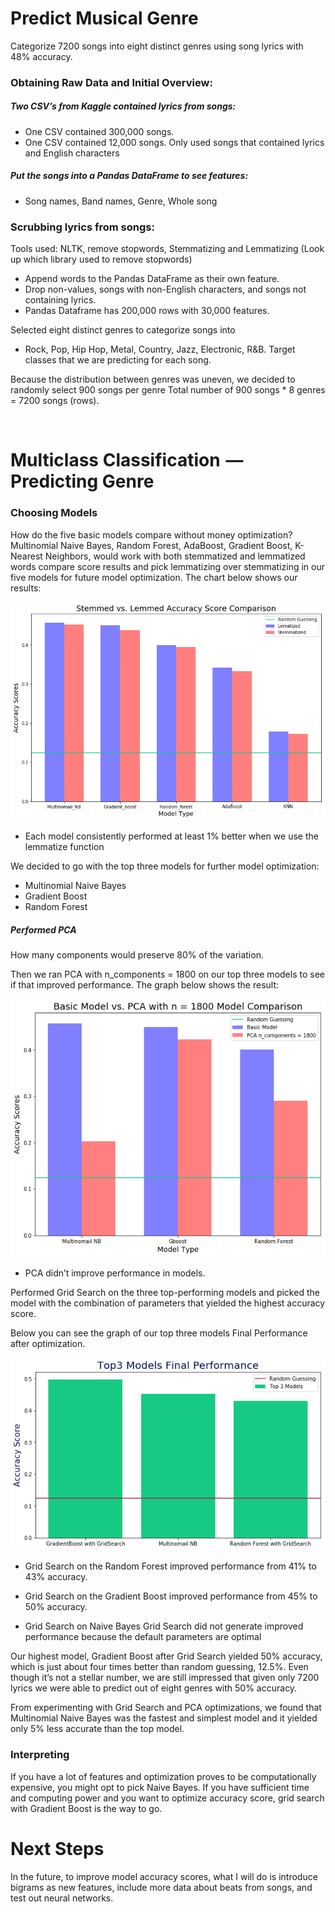 # Predict Musical Genre
Categorize 7200 songs into eight distinct genres using song lyrics with 48% accuracy. 

### Obtaining Raw Data and Initial Overview:
##### Two CSV’s from Kaggle contained lyrics from songs:
- One CSV contained 300,000 songs.
- One CSV contained 12,000 songs.
Only used songs that contained lyrics and English characters

##### Put the songs into a Pandas DataFrame to see features: 
- Song names, Band names, Genre, Whole song

### Scrubbing lyrics from songs:
Tools used: NLTK, remove stopwords, Stemmatizing and Lemmatizing
(Look up which library used to remove stopwords)

- Append words to the Pandas DataFrame as their own feature. 
- Drop non-values, songs with non-English characters, and songs not containing lyrics.
- Pandas Dataframe has 200,000 rows with 30,000 features.
[]()

Selected eight distinct genres to categorize songs into
- Rock, Pop, Hip Hop, Metal, Country, Jazz, Electronic, R&B. 
Target classes that we are predicting for each song.

Because the distribution between genres was uneven, we decided to randomly select 900 songs per genre 
Total number of 900 songs * 8 genres = 7200 songs (rows).

![]()

# Multiclass Classification  —  Predicting Genre

### Choosing Models

How do the five basic models compare without money optimization?
Multinomial Naive Bayes, Random Forest, AdaBoost, Gradient Boost, K-Nearest Neighbors, would work with both stemmatized and lemmatized words compare score results and pick lemmatizing over stemmatizing in our five models for future model optimization. 
The chart below shows our results:

![](https://github.com/Botafogo1894/Project3/blob/master/basic%205%20models.png)

- Each model consistently performed at least 1% better when we use the lemmatize function

We decided to go with the top three models for further model optimization:
- Multinomial Naive Bayes
- Gradient Boost
- Random Forest

##### Performed PCA 
How many components would preserve 80% of the variation.

Then we ran PCA with n_components = 1800 on our top three models to see if that improved performance. 
The graph below shows the result:

![](https://github.com/Botafogo1894/Project3/blob/master/PCA%20for%20part%201.png)

- PCA didn’t improve performance in models. 

Performed Grid Search on the three top-performing models and picked the model with the combination of parameters that yielded the highest accuracy score.

Below you can see the graph of our top three models Final Performance after optimization.

![](https://github.com/Botafogo1894/Project3/blob/master/top%203%20models.png)
- Grid Search on the Random Forest improved performance from 41% to 43% accuracy.

- Grid Search on the Gradient Boost improved performance from 45% to 50% accuracy.

- Grid Search on Naive Bayes Grid Search did not generate improved performance because the default parameters are optimal

Our highest model, Gradient Boost after Grid Search yielded 50% accuracy, which is just about four times better than random guessing, 12.5%. Even though it’s not a stellar number, we are still impressed that given only 7200 lyrics we were able to predict out of eight genres with 50% accuracy.

From experimenting with Grid Search and PCA optimizations, we found that Multinomial Naive Bayes was the fastest and simplest model and it yielded only 5% less accurate than the top model.

### Interpreting
If you have a lot of features and optimization proves to be computationally expensive, you might opt to pick Naive Bayes. If you have sufficient time and computing power and you want to optimize accuracy score, grid search with Gradient Boost is the way to go.

# Next Steps
In the future, to improve model accuracy scores, what I will do is introduce bigrams as new features, include more data about beats from songs, and test out neural networks.
